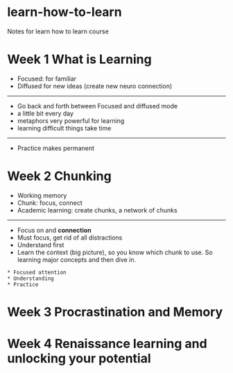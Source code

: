 # learn-how-to-learn
Notes for learn how to learn course

# Week 1 What is Learning
* Focused: for familiar
* Diffused for new ideas (create new neuro connection)

<hr>


* Go back and forth between Focused and diffused mode
* a little bit every day
* metaphors very powerful for learning
* learning difficult things take time

<hr>

* Practice makes permanent

# Week 2 Chunking


* Working memory
* Chunk: focus, connect
* Academic learning: create chunks, a network of chunks

<hr>

* Focus on and **connection**
* Must focus, get rid of all distractions
* Understand first
* Learn the context (big picture), so you know which chunk to use. So learning major concepts and then dive in.
```
* Focused attention
* Understanding
* Practice
```


# Week 3 Procrastination and Memory

# Week 4 Renaissance learning and unlocking your potential
